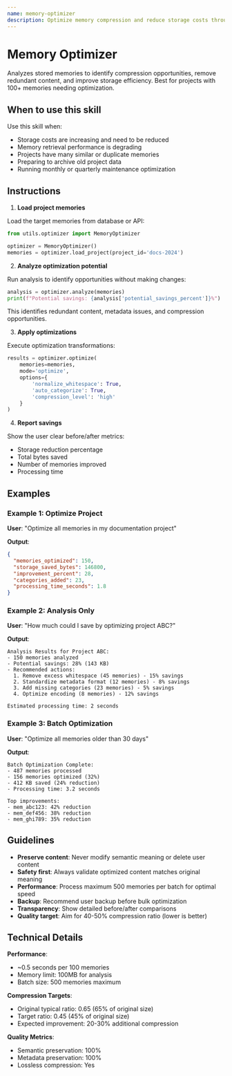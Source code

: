 ```yaml
---
name: memory-optimizer
description: Optimize memory compression and reduce storage costs through content analysis and deduplication
---
```


# Memory Optimizer

Analyzes stored memories to identify compression opportunities, remove redundant content, and improve storage efficiency. Best for projects with 100+ memories needing optimization.

## When to use this skill

Use this skill when:
- Storage costs are increasing and need to be reduced
- Memory retrieval performance is degrading
- Projects have many similar or duplicate memories
- Preparing to archive old project data
- Running monthly or quarterly maintenance optimization

## Instructions

1. **Load project memories**

Load the target memories from database or API:

```python
from utils.optimizer import MemoryOptimizer

optimizer = MemoryOptimizer()
memories = optimizer.load_project(project_id='docs-2024')
```

2. **Analyze optimization potential**

Run analysis to identify opportunities without making changes:

```python
analysis = optimizer.analyze(memories)
print(f"Potential savings: {analysis['potential_savings_percent']}%")
```

This identifies redundant content, metadata issues, and compression opportunities.

3. **Apply optimizations**

Execute optimization transformations:

```python
results = optimizer.optimize(
    memories=memories,
    mode='optimize',
    options={
        'normalize_whitespace': True,
        'auto_categorize': True,
        'compression_level': 'high'
    }
)
```

4. **Report savings**

Show the user clear before/after metrics:
- Storage reduction percentage
- Total bytes saved
- Number of memories improved
- Processing time

## Examples

### Example 1: Optimize Project

**User**: "Optimize all memories in my documentation project"

**Output**:
```json
{
  "memories_optimized": 150,
  "storage_saved_bytes": 146800,
  "improvement_percent": 28,
  "categories_added": 23,
  "processing_time_seconds": 1.8
}
```

### Example 2: Analysis Only

**User**: "How much could I save by optimizing project ABC?"

**Output**:
```
Analysis Results for Project ABC:
- 150 memories analyzed
- Potential savings: 28% (143 KB)
- Recommended actions:
  1. Remove excess whitespace (45 memories) - 15% savings
  2. Standardize metadata format (12 memories) - 8% savings
  3. Add missing categories (23 memories) - 5% savings
  4. Optimize encoding (8 memories) - 12% savings

Estimated processing time: 2 seconds
```

### Example 3: Batch Optimization

**User**: "Optimize all memories older than 30 days"

**Output**:
```
Batch Optimization Complete:
- 487 memories processed
- 156 memories optimized (32%)
- 412 KB saved (24% reduction)
- Processing time: 3.2 seconds

Top improvements:
- mem_abc123: 42% reduction
- mem_def456: 38% reduction
- mem_ghi789: 35% reduction
```

## Guidelines

- **Preserve content**: Never modify semantic meaning or delete user content
- **Safety first**: Always validate optimized content matches original meaning
- **Performance**: Process maximum 500 memories per batch for optimal speed
- **Backup**: Recommend user backup before bulk optimization
- **Transparency**: Show detailed before/after comparisons
- **Quality target**: Aim for 40-50% compression ratio (lower is better)

## Technical Details

**Performance**:
- ~0.5 seconds per 100 memories
- Memory limit: 100MB for analysis
- Batch size: 500 memories maximum

**Compression Targets**:
- Original typical ratio: 0.65 (65% of original size)
- Target ratio: 0.45 (45% of original size)
- Expected improvement: 20-30% additional compression

**Quality Metrics**:
- Semantic preservation: 100%
- Metadata preservation: 100%
- Lossless compression: Yes
